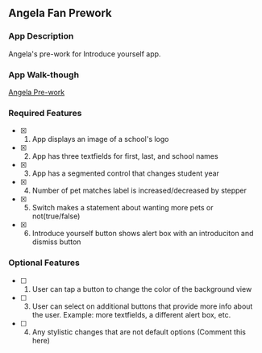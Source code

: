 ## Angela Fan Prework

### App Description

Angela's pre-work for Introduce yourself app. 

### App Walk-though
[Angela Pre-work](https://user-images.githubusercontent.com/44353878/211182085-bd0aa0b7-8a8c-4f00-9c18-5447e557133f.gif)


<!-- <img src="https://user-images.githubusercontent.com/44353878/211182085-bd0aa0b7-8a8c-4f00-9c18-5447e557133f.gif
" width=200><br> OR <img src="YOUR_GIF_PATH" width=200><br> -->


### Required Features

- [x] 1. App displays an image of a school's logo
- [x] 2. App has three textfields for first, last, and school names
- [x] 3. App has a segmented control that changes student year
- [x] 4. Number of pet matches label is increased/decreased by stepper
- [x] 5. Switch makes a statement about wanting more pets or not(true/false) 
- [x] 6. Introduce yourself button shows alert box with an introduciton and dismiss button

### Optional Features

- [ ] 1. User can tap a button to change the color of the background view
- [ ] 3. User can select on additional buttons that provide more info about the user. Example: more textfields, a different alert box, etc.
- [ ] 4. Any stylistic changes that are not default options (Comment this here)
